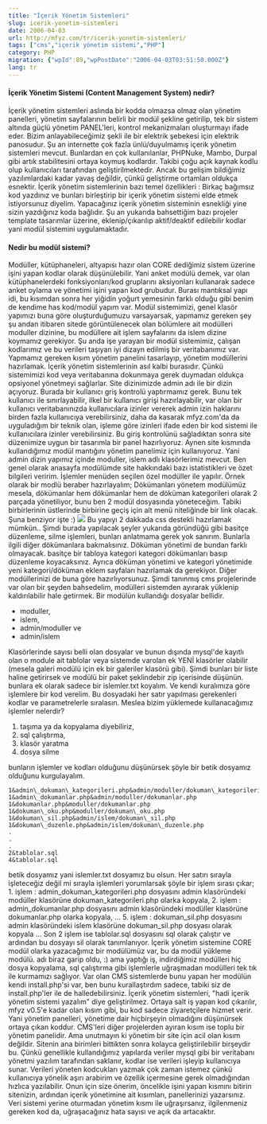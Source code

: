 ```yaml
---
title: "İçerik Yönetim Sistemleri"
slug: icerik-yonetim-sistemleri
date: 2006-04-03
url: http://mfyz.com/tr/icerik-yonetim-sistemleri/
tags: ["cms","içerik yönetim sistemi","PHP"]
category: PHP
migration: {"wpId":89,"wpPostDate":"2006-04-03T03:51:50.000Z"}
lang: tr
---
```


#### İçerik Yönetim Sistemi (Content Management System) nedir?

İçerik yönetim sistemleri aslında bir kodda olmazsa olmaz olan yönetim panelleri, yönetim sayfalarının belirli bir modül şekline getirilip, tek bir sistem altında güçlü yönetim PANEL'leri, kontrol mekanizmaları oluşturmayı ifade eder. Bizim anlayabileceğimiz şekli ile bir elektrik şebekesi için elektrik panosudur. Şu an internette çok fazla ünlü/duyulmamış içerik yönetim sistemleri mevcut. Bunlardan en çok kullanılanlar, PHPNuke, Mambo, Durpal gibi artık stabilitesini ortaya koymuş kodlardır. Takibi çoğu açık kaynak kodlu olup kullanıcıları tarafından geliştirilmektedir. Ancak bu gelişim bildiğimiz yazılımlardaki kadar yavaş değildir, çünkü geliştirme ortamları oldukça esnektir. İçerik yönetim sistemlerinin bazı temel özellikleri : Birkaç bağımsız kod yazdınız ve bunları birleştirip bir içerik yönetim sistemi elde etmek istiyorsunuz diyelim. Yapacağınız içerik yönetim sisteminin esnekliği yine sizin yazdığınız koda bağlıdır. Şu an yukarıda bahsettiğim bazı projeler template tasarımlar üzerine, eklenip/çıkarılıp aktif/deaktif edilebilir kodlar yani modül sistemini uygulamaktadır.

#### Nedir bu modül sistemi?

Modüller, kütüphaneleri, altyapısı hazır olan CORE dediğimiz sistem üzerine işini yapan kodlar olarak düşünülebilir. Yani anket modülü demek, var olan kütüphanelerdeki fonksiyonları/kod gruplarını aksiyonları kullanarak sadece anket oylama ve yönetimi işini yapan kod grubudur. Burası mantıksal yapı idi, bu kısımdan sonra her yiğidin yoğurt yemesinin farklı olduğu gibi benim de kendime has kod/modül yapım var. Modül sistemimizi, genel klasör yapımızı buna göre oluşturduğumuzu varsayarsak, yapmamız gereken şey şu andan itibaren sitede görüntülenecek olan bölümlere ait modülleri moduller dizinine, bu modüllere ait işlem sayfalarını da islem dizine koymamız gerekiyor. Şu anda işe yarayan bir modül sistemimiz, çalışan kodlarımız ve bu verileri taşıyan iyi dizayn edilmiş bir veritabanımız var. Yapmamız gereken kısım yönetim panelini tasarlayıp, yönetim modüllerini hazırlamak. İçerik yönetim sistemlerinin asıl kalbi burasıdır. Çünkü sistemimizi kod veya veritabanına dokunmaya gerek duymadan oldukça opsiyonel yönetmeyi sağlarlar. Site dizinimizde admin adı ile bir dizin açıyoruz. Burada bir kullanıcı griş kontrolü yaptırmamız gerek. Bunu tek kullanıcı ile sınırlayabilir, ilkel bir kullanıcı girişi hazırlayabilir, var olan bir kullanıcı veritabanınızda kullanıcılara izinler vererek admin izin haklarını birden fazla kullanıcıya verebilirsiniz, daha da kasarak mfyz.com'da da uyguladığım bir teknik olan, işleme göre izinleri ifade eden bir kod sistemi ile kullanıcılara izinler verebilirsiniz. Bu giriş kontrolünü sağladıktan sonra site düzenimize uygun bir tasarımla bir panel hazırlıyoruz. Aynen site kısmında kullandığımız modül mantığını yönetim panelimiz için kullanıyoruz. Yani admin dizin yapımız içinde moduller, islem adlı klasörlerimiz mevcut. Ben genel olarak anasayfa modülümde site hakkındaki bazı istatistikleri ve özet bilgileri veririm. İşlemler menüden seçilen özel modüller ile yapılır. Örnek olarak bir modlü beraber hazırlayalım; Dökümanları yönetem modülümüz mesela, dökümanlar hem dökümanlar hem de döküman kategorileri olarak 2 parçada yönetiliyor, bunu ben 2 modül dosyasında yöneteceğim. Tabiki birbirlerinin üstlerinde birbirine geçiş için alt menü niteliğinde bir link olacak. Şuna benziyor işte :) ![](/images/archive/tr/2006/04/cms.gif) Bu yapıyı 2 dakkada css destekli hazırlamak mümkün.. Şimdi burada yapılacak şeyler yukarıda göründüğü gibi basitçe düzenleme, silme işlemleri, bunları anlatmama gerek yok sanırım. Bunlarla ilgili diğer dökümanlara bakmalısınız. Döküman yönetimi de bundan farklı olmayacak. basitçe bir tabloya kategori kategori dökümanları basıp düzenleme koyacaksınız. Ayrıca döküman yönetimi ve kategori yönetimide yeni kategori/döküman eklem sayfaları hazırlamak da gerekiyor. Diğer modüllerinizi de buna göre hazırlıyorsunuz. Şimdi tanınmış cms projelerinde var olan bir şeyden bahsedelim, modülleri sistemden ayırarak yüklenip kaldırılabilir hale getirmek. Bir modülün kullandığı dosyalar bellidir.

*   moduller,
*   islem,
*   admin/moduller ve
*   admin/islem

Klasörlerinde sayısı belli olan dosyalar ve bunun dışında mysql'de kayıtlı olan o module ait tablolar veya sistemde varolan ek YENİ klasörler olabilir (mesela galeri modülü için ek bir galeriler klasörü gibi). Şimdi bunları bir liste haline getirirsek ve modülü bir paket şeklindebir zip içerisinde düşünün. bunlara ek olarak sadece bir islemler.txt koyalım. Ve kendi kuralımıza göre işlemlere bir kod verelim. Bu dosyadaki her satır yapılması gerekenleri kodlar ve parametrelerle sıralasın. Meslea bizim yüklemede kullanacağımız işlemler nelerdir?

1.  taşıma ya da kopyalama diyebiliriz,
2.  sql çalıştırma,
3.  klasör yaratma
4.  dosya silme

bunların işlemler ve kodları olduğunu düşünürsek şöyle bir betik dosyamız olduğunu kurgulayalım.
```
1&admin\_dokuman\_kategorileri.php&admin/moduller/dokuman\_kategorileri.php
1&admin\_dokumanlar.php&admin/moduller/dokumanlar.php
1&dokumanlar.php&moduller/dokumanlar.php
1&dokuman\_oku.php&moduller/dokuman\_oku.php
1&dokuman\_sil.php&admin/islem/dokuman\_sil.php
1&dokuman\_duzenle.php&admin/islem/dokuman\_duzenle.php
.
.
.
2&tablolar.sql
4&tablolar.sql

```
betik dosyamız yani islemler.txt dosyamız bu olsun. Her satırı sırayla işleteceğiz değil mi sırayla işlemleri yorumlarsak şöyle bir işlem sırası çıkar; 1. işlem : admin\_dokuman\_kategorileri.php dosyasını admin klasöründeki modüller klasörüne dokuman\_kategorileri.php olarka kopyala, 2. işlem : admin\_dokumanlar.php dosyasını admin klasöründeki modüller klasörüne dokumanlar.php olarka kopyala, ... 5. işlem : dokuman\_sil.php dosyasını admin klasöründeki islem klasörüne dokuman\_sil.php dosyası olarak kopyala ... Son 2 işlem ise tablolar.sql dosyasını sql olarak çalıştır ve ardından bu dosyayı sil olarak tanımlanıyor. İçerik yönetim sistemine CORE modül olarka yazacağımız bir modülümüz var, bu da modül yükleme modülü. adı biraz garip oldu, :) ama yaptığı iş, indirdiğimiz modülleri hiç dosya kopyalama, sql çalıştırma gibi işlemlerle uğraşmadan modülleri tek tık ile kurmamızı sağlıyor. Var olan CMS sistemlerde bunu yapan her modülün kendi install.php'si var, ben bunu kurallaştırdım sadece, tabiki siz de install.php'ler ile de halledebilirsiniz. İçerik yönetim sistemleri, "hadi içerik yönetim sistemi yazalım" diye geliştirilmez. Ortaya salt iş yapan kod çıkarılır, mfyz v0.5'e kadar olan kısım gibi, bu kod sadece ziyaretçilere hizmet verir. Yani yönetim panelleri, yönetime dair hiçbirşeyin olmadığını düşünürsek ortaya çıkan koddur. CMS'leri diğer projelerden ayıran kısım ise toplu bir yönetim panelidir. Ama unutmayın ki yönetim bir site için acil olan kısım değildir. Sitenin ana birimleri bittikten sonra kolayca geliştirilebilir birşeydir bu. Çünkü genellikle kullandığımız yapılarda veriler mysql gibi bir veritabanı yönetmi yazılım tarafından saklanır, kodlar ise verileri işleyip kullanıcıya sunar. Verileri yöneten kodcukları yazmak çok zaman istemez çünkü kullanıcıya yönelik aşırı arabirim ve özellik içermesine gerek olmadığından hızlıca yazılabilir. Onun için size önerim, öncelikle işini yapan kısmını bitirin sitenizin, ardından içerik yönetimine ait kısımları, panellerinizi yazarsınız. Veri sistemi yerine oturmadan yönetim kısmı ile uğraşırsanız, ilgilenmeniz gereken kod da, uğraşacağınız hata sayısı ve açık da artacaktır.